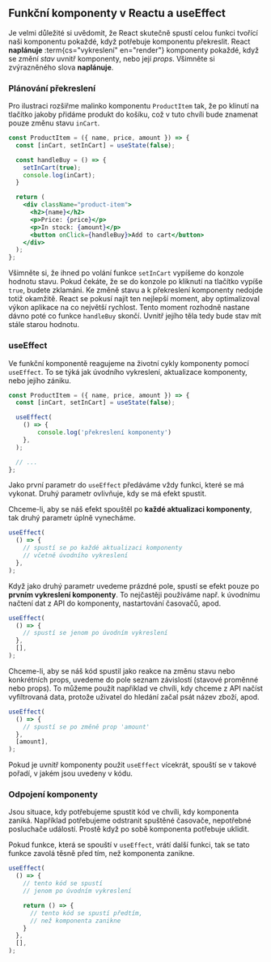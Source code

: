 ## Funkční komponenty v Reactu a useEffect

Je velmi důležité si uvědomit, že React skutečně spustí celou funkci tvořící naši komponentu pokaždé, když potřebuje komponentu překreslit. React **naplánuje** :term{cs="vykreslení" en="render"} komponenty pokaždé, když se změní *stav* uvnitř komponenty, nebo její *props*. Všimněte si zvýrazněného slova **naplánuje**.

### Plánování překreslení

Pro ilustraci rozšiřme malinko komponentu `ProductItem` tak, že po klinutí na tlačítko jakoby přidáme produkt do košíku, což v tuto chvíli bude znamenat pouze změnu stavu `inCart`. 

```jsx
const ProductItem = ({ name, price, amount }) => {
  const [inCart, setInCart] = useState(false);

  const handleBuy = () => {
    setInCart(true);
    console.log(inCart);
  }

  return (
    <div className="product-item">
      <h2>{name}</h2>
      <p>Price: {price}</p>
      <p>In stock: {amount}</p>
      <button onClick={handleBuy}>Add to cart</button>
    </div>
  );
};
```

Všimněte si, že ihned po volání funkce `setInCart` vypíšeme do konzole hodnotu stavu. Pokud čekáte, že se do konzole po kliknutí na tlačítko vypíše `true`, budete zklamáni. Ke změně stavu a k překreslení komponenty nedojde totiž okamžitě. React se pokusí najít ten nejlepší moment, aby optimalizoval výkon aplikace na co největší rychlost. Tento moment rozhodně nastane dávno poté co funkce `handleBuy` skončí. Uvnitř jejího těla tedy bude stav mít stále starou hodnotu. 

### useEffect

Ve funkční komponentě reagujeme na životní cykly komponenty pomocí `useEffect`. To se týká jak úvodního vykreslení, aktualizace komponenty, nebo jejího zániku.

```jsx
const ProductItem = ({ name, price, amount }) => {
  const [inCart, setInCart] = useState(false);

  useEffect(
    () => {
	    console.log('překreslení komponenty')
    },
  );

  // ...
};
```

Jako první parametr do `useEffect` předáváme vždy funkci, které se má vykonat. Druhý parametr ovlivňuje, kdy se má efekt spustit.

Chceme-li, aby se náš efekt spouštěl po **každé aktualizaci komponenty**, tak druhý parametr úplně vynecháme.

```jsx
useEffect(
  () => {
    // spustí se po každé aktualizaci komponenty
    // včetně úvodního vykreslení
  },
);
```

Když jako druhý parametr uvedeme prázdné pole, spustí se efekt pouze po **prvním vykreslení komponenty**. To nejčastěji používáme např. k úvodnímu načtení dat z API do komponenty, nastartování časovačů, apod.

```jsx
useEffect(
  () => {
    // spustí se jenom po úvodním vykreslení
  },
  [],
);
```

Chceme-li, aby se náš kód spustil jako reakce na změnu stavu nebo konkrétních props, uvedeme do pole seznam závislostí (stavové proměnné nebo props). To můžeme použít například ve chvíli, kdy chceme z API načíst vyfiltrovaná data, protože uživatel do hledání začal psát název zboží, apod.

```jsx
useEffect(
  () => {
    // spustí se po změně prop 'amount'
  },
  [amount],
);
```

Pokud je uvnitř komponenty použit `useEffect` vícekrát, spouští se v takové pořadí, v jakém jsou uvedeny v kódu.

### Odpojení komponenty

Jsou situace, kdy potřebujeme spustit kód ve chvíli, kdy komponenta zaniká. Například potřebujeme odstranit spuštěné časovače, nepotřebné posluchače událostí. Prostě když po sobě komponenta potřebuje uklidit.

Pokud funkce, která se spouští v `useEffect`, vrátí další funkci, tak se tato funkce zavolá těsně před tím, než komponenta zanikne.

```jsx
useEffect(
  () => {
    // tento kód se spustí
    // jenom po úvodním vykreslení

    return () => {
      // tento kód se spustí předtím,
      // než komponenta zanikne
    }
  },
  [],
);
```
